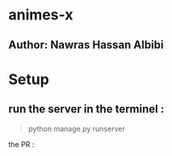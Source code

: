 # animes-x

## Author: Nawras Hassan Albibi

# Setup

## run the server in the terminel :

> python manage.py runserver

the PR : 
